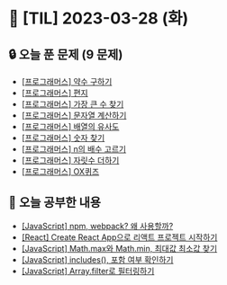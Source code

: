 # 📆 [TIL] 2023-03-28 (화)

## 🔒 오늘 푼 문제 (9 문제)

- [[프로그래머스] 약수 구하기](https://school.programmers.co.kr/learn/courses/30/lessons/120897)
- [[프로그래머스] 편지](https://school.programmers.co.kr/learn/courses/30/lessons/120898)
- [[프로그래머스] 가장 큰 수 찾기](https://school.programmers.co.kr/learn/courses/30/lessons/120899)
- [[프로그래머스] 문자열 계산하기](https://school.programmers.co.kr/learn/courses/30/lessons/120902)
- [[프로그래머스] 배열의 유사도](https://school.programmers.co.kr/learn/courses/30/lessons/120903)
- [[프로그래머스] 숫자 찾기](https://school.programmers.co.kr/learn/courses/30/lessons/120904)
- [[프로그래머스] n의 배수 고르기](https://school.programmers.co.kr/learn/courses/30/lessons/120905)
- [[프로그래머스] 자릿수 더하기](https://school.programmers.co.kr/learn/courses/30/lessons/120906)
- [[프로그래머스] OX퀴즈](https://school.programmers.co.kr/learn/courses/30/lessons/120907)

## 📝 오늘 공부한 내용

- [[JavaScript] npm, webpack? 왜 사용할까?](https://monsta-zo.github.io/javascript/js-tool/)
- [[React] Create React App으로 리액트 프로젝트 시작하기]()
- [[JavaScript] Math.max와 Math.min, 최대값 최소값 찾기]()
- [[JavaScript] includes(), 포함 여부 확인하기]()
- [[JavaScript] Array.filter로 필터링하기]()
